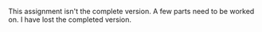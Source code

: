 This assignment isn't the complete version. A few parts need to be worked on. I have lost the completed version.
